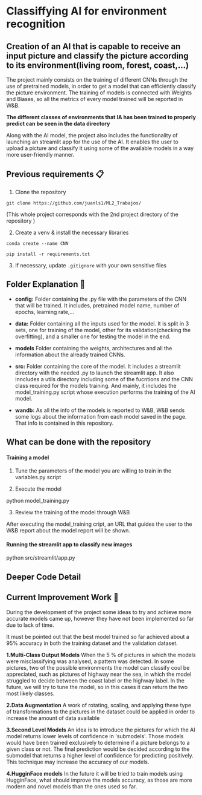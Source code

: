 # Classiffying AI for environment recognition

## Creation of an AI that is capable to receive an input picture and classify the picture according to its environment(living room, forest, coast,...)

The project mainly consists on the training of different CNNs through the use of pretrained models, in order to get a model that can efficiently classify the picture environment. 
The training of models is connected with Weights and Biases, so all the metrics of every model trained will be reported in W&B.

**The different classes of environments that IA has been trained to properly predict can be seen in the data directory** 

Along with the AI model, the project also includes the functionality of launching an streamlit app for the use of the AI. It enables the user to upload a picture and classify it using some of the available models in a way more user-friendly manner.


## Previous requirements 📋

 1. Clone the repository

```
git clone https://github.com/juanls1/ML2_Trabajos/
```

(This whole project corresponds with the 2nd project directory of the repository )

 2. Create a venv & install the necessary libraries 

```
conda create --name CNN

pip install -r requirements.txt

```

3. If necessary, update ```.gitignore``` with your own sensitive files


## Folder Explanation :file_folder: 

 + **config:** Folder containing the .py file with the parameters of the CNN that will be trained. It includes, pretrained model name, number of epochs, learning rate,... 

 + **data:** Folder containing all the inputs used for the model. It is split in 3 sets, one for training of the model, other for its validation(checking the overfitting), and a smaller one for testing the model in the end.

 + **models** Folder containing the weights, architectures and all the information about the already trained CNNs.

 + **src:** Folder containing the core of the model. It includes a streamlit directory with the needed .py to launch the streamlit app. It also inncludes a utils directory including some of the fucntions and the CNN class required for the models training.
 And mainly, it includes the model_training.py script whose execution performs the training of the AI model.

 + **wandb:** As all the info of the models is reported to W&B, W&B sends some logs about the information from each model saved in the page. That info is contained in this repository.


## What can be done with the repository  

 #### Training a model

1. Tune the parameters of the model you are willing to train in the variables.py script

2. Execute the model

 python model_training.py

3. Review the training of the model through W&B

After executing the model_training cript, an URL that guides the user to the W&B report about the model report will be shown.



#### Running the streamlit app to classify new images

python src/streamlit/app.py




## Deeper Code Detail





 
## Current Improvement Work 🔧

During the development of the project some ideas to try and achieve more accurate models came up, however they have not been implemented so far due to lack of time.

It must be pointed out that the best model trained so far achieved about a 95% accuracy in both the training dataset and the validation dataset. 

**1.Multi-Class Output Models** When the 5 % of pictures in which the models were misclassifying was analysed, a pattern was detected. In some pictures, two of the possible environments the model can classify coul be appreciated, such as pictures of highway near the sea, in which the model struggled to decide between the coast label or the highway label. In the future, we will try to tune the model, so in this cases it can return the two most likely classes.

**2.Data Augmentation** A work of rotating, scaling, and applying these type of transformations to the pictures in the dataset could be applied in order to increase the amount of data available

**3.Second Level Models**  An idea is to introduce the pictures for which the AI model returns lower levels of confidence in 'submodels'. Those models would have been trained exclusively to determine if a picture belongs to a given class or not. The final prediction would be decided according to the submodel that returns a higher level of confidence for predicting positively. This technique may increase the accuracy of our models.

**4.HugginFace models** In the future it will be tried to train models using HugginFace, what should improve the models accuracy, as those are more modern and novel models than the ones used so far.

